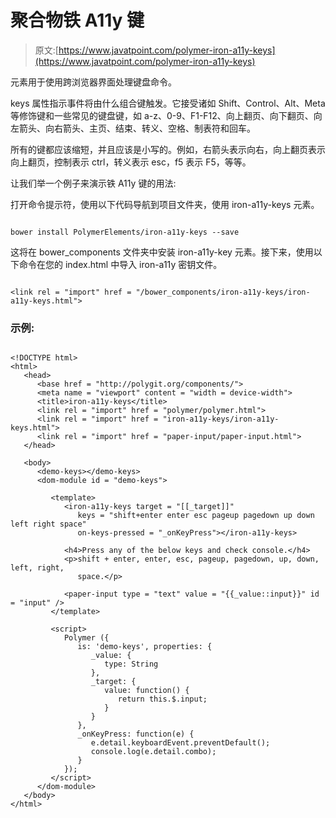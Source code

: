 # 聚合物铁 A11y 键

> 原文:[https://www.javatpoint.com/polymer-iron-a11y-keys](https://www.javatpoint.com/polymer-iron-a11y-keys)

<iron-a11y-keys>元素用于使用跨浏览器界面处理键盘命令。</iron-a11y-keys>

keys 属性指示事件将由什么组合键触发。它接受诸如 Shift、Control、Alt、Meta 等修饰键和一些常见的键盘键，如 a-z、0-9、F1-F12、向上翻页、向下翻页、向左箭头、向右箭头、主页、结束、转义、空格、制表符和回车。

所有的键都应该缩短，并且应该是小写的。例如，右箭头表示向右，向上翻页表示向上翻页，控制表示 ctrl，转义表示 esc，f5 表示 F5，等等。

让我们举一个例子来演示铁 A11y 键的用法:

打开命令提示符，使用以下代码导航到项目文件夹，使用 iron-a11y-keys 元素。

```

bower install PolymerElements/iron-a11y-keys --save 

```

这将在 bower_components 文件夹中安装 iron-a11y-key 元素。接下来，使用以下命令在您的 index.html 中导入 iron-a11y 密钥文件。

```

<link rel = "import" href = "/bower_components/iron-a11y-keys/iron-a11y-keys.html">

```

### 示例:

```

<!DOCTYPE html>
<html>
   <head>
      <base href = "http://polygit.org/components/">
      <meta name = "viewport" content = "width = device-width">
      <title>iron-a11y-keys</title>
      <link rel = "import" href = "polymer/polymer.html">
      <link rel = "import" href = "iron-a11y-keys/iron-a11y-keys.html">
      <link rel = "import" href = "paper-input/paper-input.html">
   </head>

   <body>
      <demo-keys></demo-keys>
      <dom-module id = "demo-keys">

         <template>
            <iron-a11y-keys target = "[[_target]]"
               keys = "shift+enter enter esc pageup pagedown up down left right space" 
               on-keys-pressed = "_onKeyPress"></iron-a11y-keys>

            <h4>Press any of the below keys and check console.</h4>
            <p>shift + enter, enter, esc, pageup, pagedown, up, down, left, right,
               space.</p>

            <paper-input type = "text" value = "{{_value::input}}" id = "input" />
         </template>

         <script>
            Polymer ({
               is: 'demo-keys', properties: {
                  _value: {
                     type: String
                  },
                  _target: {
                     value: function() {
                        return this.$.input;
                     }
                  }
               },
               _onKeyPress: function(e) {
                  e.detail.keyboardEvent.preventDefault();
                  console.log(e.detail.combo);
               }         
            });
         </script>
      </dom-module>
   </body>
</html>   

```